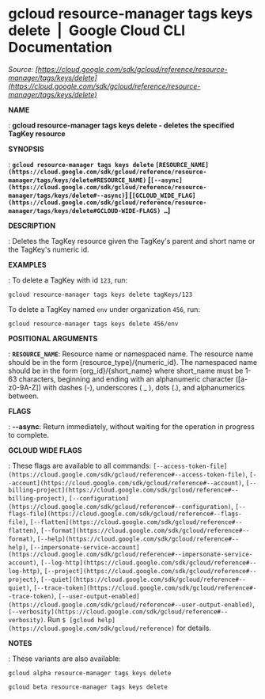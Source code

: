 # gcloud resource-manager tags keys delete  |  Google Cloud CLI Documentation

*Source: [https://cloud.google.com/sdk/gcloud/reference/resource-manager/tags/keys/delete](https://cloud.google.com/sdk/gcloud/reference/resource-manager/tags/keys/delete)*

**NAME**

: **gcloud resource-manager tags keys delete - deletes the specified TagKey resource**

**SYNOPSIS**

: **`gcloud resource-manager tags keys delete` `[RESOURCE_NAME](https://cloud.google.com/sdk/gcloud/reference/resource-manager/tags/keys/delete#RESOURCE_NAME)` [`[--async](https://cloud.google.com/sdk/gcloud/reference/resource-manager/tags/keys/delete#--async)`] [`[GCLOUD_WIDE_FLAG](https://cloud.google.com/sdk/gcloud/reference/resource-manager/tags/keys/delete#GCLOUD-WIDE-FLAGS) …`]**

**DESCRIPTION**

: Deletes the TagKey resource given the TagKey's parent and short name or the
TagKey's numeric id.

**EXAMPLES**

: To delete a TagKey with id ``123``, run:

```
gcloud resource-manager tags keys delete tagKeys/123
```

To delete a TagKey named ``env`` under
organization ``456``, run:

```
gcloud resource-manager tags keys delete 456/env
```

**POSITIONAL ARGUMENTS**

: **`RESOURCE_NAME`**:
Resource name or namespaced name. The resource name should be in the form
{resource_type}/{numeric_id}. The namespaced name should be in the form
{org_id}/{short_name} where short_name must be 1-63 characters, beginning and
ending with an alphanumeric character ([a-z0-9A-Z]) with dashes (-), underscores
( _ ), dots (.), and alphanumerics between.

**FLAGS**

: **--async**:
Return immediately, without waiting for the operation in progress to complete.

**GCLOUD WIDE FLAGS**

: These flags are available to all commands: `[--access-token-file](https://cloud.google.com/sdk/gcloud/reference#--access-token-file)`,
`[--account](https://cloud.google.com/sdk/gcloud/reference#--account)`, `[--billing-project](https://cloud.google.com/sdk/gcloud/reference#--billing-project)`,
`[--configuration](https://cloud.google.com/sdk/gcloud/reference#--configuration)`,
`[--flags-file](https://cloud.google.com/sdk/gcloud/reference#--flags-file)`,
`[--flatten](https://cloud.google.com/sdk/gcloud/reference#--flatten)`, `[--format](https://cloud.google.com/sdk/gcloud/reference#--format)`, `[--help](https://cloud.google.com/sdk/gcloud/reference#--help)`, `[--impersonate-service-account](https://cloud.google.com/sdk/gcloud/reference#--impersonate-service-account)`,
`[--log-http](https://cloud.google.com/sdk/gcloud/reference#--log-http)`,
`[--project](https://cloud.google.com/sdk/gcloud/reference#--project)`, `[--quiet](https://cloud.google.com/sdk/gcloud/reference#--quiet)`, `[--trace-token](https://cloud.google.com/sdk/gcloud/reference#--trace-token)`, `[--user-output-enabled](https://cloud.google.com/sdk/gcloud/reference#--user-output-enabled)`,
`[--verbosity](https://cloud.google.com/sdk/gcloud/reference#--verbosity)`.
Run `$ [gcloud help](https://cloud.google.com/sdk/gcloud/reference)` for details.

**NOTES**

: These variants are also available:

```
gcloud alpha resource-manager tags keys delete
```

```
gcloud beta resource-manager tags keys delete
```